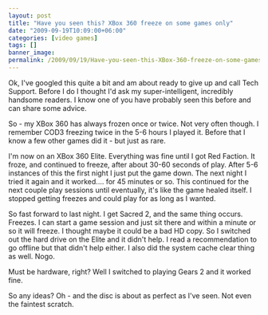 ```yaml
---
layout: post
title: "Have you seen this? XBox 360 freeze on some games only"
date: "2009-09-19T10:09:00+06:00"
categories: [video games]
tags: []
banner_image: 
permalink: /2009/09/19/Have-you-seen-this-XBox-360-freeze-on-some-games-only
---
```


Ok, I've googled this quite a bit and am about ready to give up and call Tech Support. Before I do I thought I'd ask my super-intelligent, incredibly handsome readers. I know one of you have probably seen this before and can share some advice.

So - my XBox 360 has always frozen once or twice. Not very often though. I remember COD3 freezing twice in the 5-6 hours I played it. Before that I know a few other games did it - but just as rare.

I'm now on an XBox 360 Elite. Everything was fine until I got Red Faction. It froze, and continued to freeze, after about 30-60 seconds of play. After 5-6 instances of this the first night I just put the game down. The next night I tried it again and it worked.... for 45 minutes or so. This continued for the next couple play sessions until eventually, it's like the game healed itself. I stopped getting freezes and could play for as long as I wanted.

So fast forward to last night. I get Sacred 2, and the same thing occurs. Freezes. I can start a game session and just sit there and within a minute or so it will freeze. I thought maybe it could be a bad HD copy. So I switched out the hard drive on the Elite and it didn't help. I read a recommendation to go offline but that didn't help either. I also did the system cache clear thing as well. Nogo.

Must be hardware, right? Well I switched to playing Gears 2 and it worked fine.

So any ideas? Oh - and the disc is about as perfect as I've seen. Not even the faintest scratch.